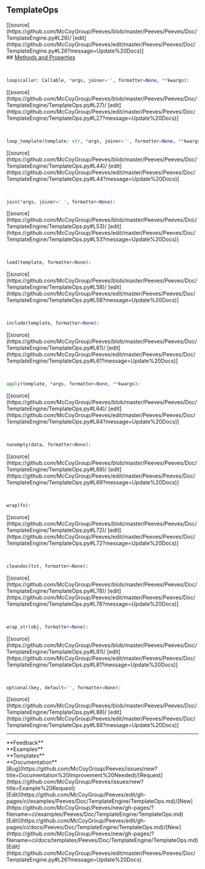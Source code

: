 ## <a id="Peeves.Peeves.Doc.TemplateEngine.TemplateOps">TemplateOps</a> 

<div class="docs-source-link" markdown="1">
[[source](https://github.com/McCoyGroup/Peeves/blob/master/Peeves/Peeves/Doc/TemplateEngine.py#L26)/
[edit](https://github.com/McCoyGroup/Peeves/edit/master/Peeves/Peeves/Doc/TemplateEngine.py#L26?message=Update%20Docs)]
</div>









<div class="collapsible-section">
 <div class="collapsible-section collapsible-section-header" markdown="1">
## <a class="collapse-link" data-toggle="collapse" href="#methods" markdown="1"> Methods and Properties</a> <a class="float-right" data-toggle="collapse" href="#methods"><i class="fa fa-chevron-down"></i></a>
 </div>
 <div class="collapsible-section collapsible-section-body collapse show" id="methods" markdown="1">
 
<a id="Peeves.Peeves.Doc.TemplateEngine.TemplateOps.loop" class="docs-object-method">&nbsp;</a> 
```python
loop(caller: Callable, *args, joiner='', formatter=None, **kwargs): 
```
<div class="docs-source-link" markdown="1">
[[source](https://github.com/McCoyGroup/Peeves/blob/master/Peeves/Peeves/Doc/TemplateEngine/TemplateOps.py#L27)/
[edit](https://github.com/McCoyGroup/Peeves/edit/master/Peeves/Peeves/Doc/TemplateEngine/TemplateOps.py#L27?message=Update%20Docs)]
</div>


<a id="Peeves.Peeves.Doc.TemplateEngine.TemplateOps.loop_template" class="docs-object-method">&nbsp;</a> 
```python
loop_template(template: str, *args, joiner='', formatter=None, **kwargs): 
```
<div class="docs-source-link" markdown="1">
[[source](https://github.com/McCoyGroup/Peeves/blob/master/Peeves/Peeves/Doc/TemplateEngine/TemplateOps.py#L44)/
[edit](https://github.com/McCoyGroup/Peeves/edit/master/Peeves/Peeves/Doc/TemplateEngine/TemplateOps.py#L44?message=Update%20Docs)]
</div>


<a id="Peeves.Peeves.Doc.TemplateEngine.TemplateOps.join" class="docs-object-method">&nbsp;</a> 
```python
join(*args, joiner=' ', formatter=None): 
```
<div class="docs-source-link" markdown="1">
[[source](https://github.com/McCoyGroup/Peeves/blob/master/Peeves/Peeves/Doc/TemplateEngine/TemplateOps.py#L53)/
[edit](https://github.com/McCoyGroup/Peeves/edit/master/Peeves/Peeves/Doc/TemplateEngine/TemplateOps.py#L53?message=Update%20Docs)]
</div>


<a id="Peeves.Peeves.Doc.TemplateEngine.TemplateOps.load" class="docs-object-method">&nbsp;</a> 
```python
load(template, formatter=None): 
```
<div class="docs-source-link" markdown="1">
[[source](https://github.com/McCoyGroup/Peeves/blob/master/Peeves/Peeves/Doc/TemplateEngine/TemplateOps.py#L58)/
[edit](https://github.com/McCoyGroup/Peeves/edit/master/Peeves/Peeves/Doc/TemplateEngine/TemplateOps.py#L58?message=Update%20Docs)]
</div>


<a id="Peeves.Peeves.Doc.TemplateEngine.TemplateOps.include" class="docs-object-method">&nbsp;</a> 
```python
include(template, formatter=None): 
```
<div class="docs-source-link" markdown="1">
[[source](https://github.com/McCoyGroup/Peeves/blob/master/Peeves/Peeves/Doc/TemplateEngine/TemplateOps.py#L61)/
[edit](https://github.com/McCoyGroup/Peeves/edit/master/Peeves/Peeves/Doc/TemplateEngine/TemplateOps.py#L61?message=Update%20Docs)]
</div>


<a id="Peeves.Peeves.Doc.TemplateEngine.TemplateOps.apply" class="docs-object-method">&nbsp;</a> 
```python
apply(template, *args, formatter=None, **kwargs): 
```
<div class="docs-source-link" markdown="1">
[[source](https://github.com/McCoyGroup/Peeves/blob/master/Peeves/Peeves/Doc/TemplateEngine/TemplateOps.py#L64)/
[edit](https://github.com/McCoyGroup/Peeves/edit/master/Peeves/Peeves/Doc/TemplateEngine/TemplateOps.py#L64?message=Update%20Docs)]
</div>


<a id="Peeves.Peeves.Doc.TemplateEngine.TemplateOps.nonempty" class="docs-object-method">&nbsp;</a> 
```python
nonempty(data, formatter=None): 
```
<div class="docs-source-link" markdown="1">
[[source](https://github.com/McCoyGroup/Peeves/blob/master/Peeves/Peeves/Doc/TemplateEngine/TemplateOps.py#L69)/
[edit](https://github.com/McCoyGroup/Peeves/edit/master/Peeves/Peeves/Doc/TemplateEngine/TemplateOps.py#L69?message=Update%20Docs)]
</div>


<a id="Peeves.Peeves.Doc.TemplateEngine.TemplateOps.wrap" class="docs-object-method">&nbsp;</a> 
```python
wrap(fn): 
```
<div class="docs-source-link" markdown="1">
[[source](https://github.com/McCoyGroup/Peeves/blob/master/Peeves/Peeves/Doc/TemplateEngine/TemplateOps.py#L72)/
[edit](https://github.com/McCoyGroup/Peeves/edit/master/Peeves/Peeves/Doc/TemplateEngine/TemplateOps.py#L72?message=Update%20Docs)]
</div>


<a id="Peeves.Peeves.Doc.TemplateEngine.TemplateOps.cleandoc" class="docs-object-method">&nbsp;</a> 
```python
cleandoc(txt, formatter=None): 
```
<div class="docs-source-link" markdown="1">
[[source](https://github.com/McCoyGroup/Peeves/blob/master/Peeves/Peeves/Doc/TemplateEngine/TemplateOps.py#L78)/
[edit](https://github.com/McCoyGroup/Peeves/edit/master/Peeves/Peeves/Doc/TemplateEngine/TemplateOps.py#L78?message=Update%20Docs)]
</div>


<a id="Peeves.Peeves.Doc.TemplateEngine.TemplateOps.wrap_str" class="docs-object-method">&nbsp;</a> 
```python
wrap_str(obj, formatter=None): 
```
<div class="docs-source-link" markdown="1">
[[source](https://github.com/McCoyGroup/Peeves/blob/master/Peeves/Peeves/Doc/TemplateEngine/TemplateOps.py#L81)/
[edit](https://github.com/McCoyGroup/Peeves/edit/master/Peeves/Peeves/Doc/TemplateEngine/TemplateOps.py#L81?message=Update%20Docs)]
</div>


<a id="Peeves.Peeves.Doc.TemplateEngine.TemplateOps.optional" class="docs-object-method">&nbsp;</a> 
```python
optional(key, default='', formatter=None): 
```
<div class="docs-source-link" markdown="1">
[[source](https://github.com/McCoyGroup/Peeves/blob/master/Peeves/Peeves/Doc/TemplateEngine/TemplateOps.py#L88)/
[edit](https://github.com/McCoyGroup/Peeves/edit/master/Peeves/Peeves/Doc/TemplateEngine/TemplateOps.py#L88?message=Update%20Docs)]
</div>
 </div>
</div>












---


<div markdown="1" class="text-secondary">
<div class="container">
  <div class="row">
   <div class="col" markdown="1">
**Feedback**   
</div>
   <div class="col" markdown="1">
**Examples**   
</div>
   <div class="col" markdown="1">
**Templates**   
</div>
   <div class="col" markdown="1">
**Documentation**   
</div>
   <div class="col" markdown="1">
   
</div>
   <div class="col" markdown="1">
   
</div>
   <div class="col" markdown="1">
   
</div>
</div>
  <div class="row">
   <div class="col" markdown="1">
[Bug](https://github.com/McCoyGroup/Peeves/issues/new?title=Documentation%20Improvement%20Needed)/[Request](https://github.com/McCoyGroup/Peeves/issues/new?title=Example%20Request)   
</div>
   <div class="col" markdown="1">
[Edit](https://github.com/McCoyGroup/Peeves/edit/gh-pages/ci/examples/Peeves/Doc/TemplateEngine/TemplateOps.md)/[New](https://github.com/McCoyGroup/Peeves/new/gh-pages/?filename=ci/examples/Peeves/Doc/TemplateEngine/TemplateOps.md)   
</div>
   <div class="col" markdown="1">
[Edit](https://github.com/McCoyGroup/Peeves/edit/gh-pages/ci/docs/Peeves/Doc/TemplateEngine/TemplateOps.md)/[New](https://github.com/McCoyGroup/Peeves/new/gh-pages/?filename=ci/docs/templates/Peeves/Doc/TemplateEngine/TemplateOps.md)   
</div>
   <div class="col" markdown="1">
[Edit](https://github.com/McCoyGroup/Peeves/edit/master/Peeves/Peeves/Doc/TemplateEngine.py#L26?message=Update%20Docs)   
</div>
   <div class="col" markdown="1">
   
</div>
   <div class="col" markdown="1">
   
</div>
   <div class="col" markdown="1">
   
</div>
</div>
</div>
</div>